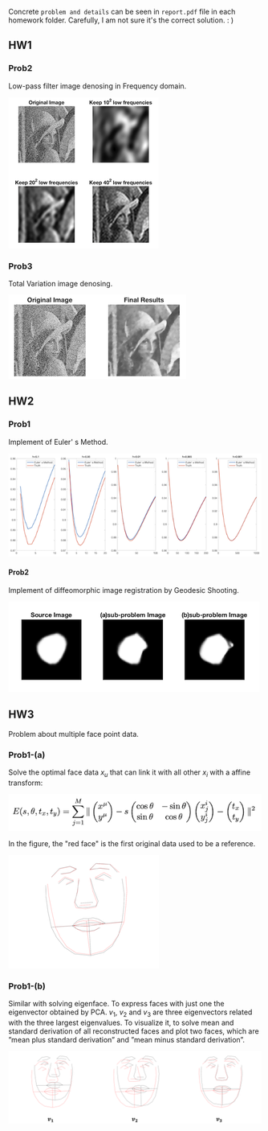 Concrete `problem and details` can be seen in `report.pdf` file in each homework folder. Carefully, I am not sure it's the correct solution. : )

## HW1

### Prob2

Low-pass filter image denosing in Frequency domain.

![](./hw1/img/res_prob2.png)

### Prob3

Total Variation image denosing.

![](./hw1/img/res_prob3.png)

## HW2

### Prob1

Implement of Euler' s Method.

![](./hw2/img/res_prob1.png)

#### Prob2

Implement of diffeomorphic image registration by Geodesic Shooting.

![](./hw2/img/res_prob2.png)

## HW3

Problem about multiple face point data.

### Prob1-(a)

Solve the optimal face data $x_u$ that can link it with all other $x_i$ with a affine transform:

![](./hw3/img/equ_prob1.png)

In the figure, the "red face" is the first original data used to be a reference. 

![](./hw3/img/res_prob1.png)

### Prob1-(b)

Similar with solving eigenface. To express faces with just one the eigenvector obtained by PCA. $v_1$, $v_2$ and $v_3$ are three eigenvectors related with the three largest eigenvalues. To visualize it, to solve mean and standard derivation of all reconstructed faces and plot two faces, which are ”mean plus standard derivation” and ”mean minus standard derivation”. 

![](./hw3/img/res_prob2.png)

